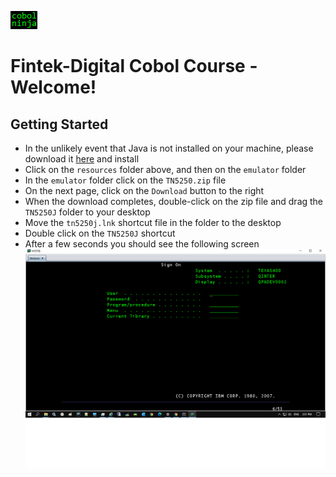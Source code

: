 ![alt text](https://github.com/dovk/fintek-cobol/blob/master/resources/images/cobolninja.png)

# Fintek-Digital Cobol Course - Welcome!

## Getting Started
- In the unlikely event that Java is not installed on your machine, please download it [here](https://www.java.com/en/download/) and install
- Click on the `resources` folder above, and then on the `emulator` folder 
- In the `emulator` folder click on the `TN5250.zip` file
- On the next page, click on the `Download` button to the right 
- When the download completes, double-click on the zip file and drag the `TN5250J` folder to your desktop
- Move the `tn5250j.lnk` shortcut file in the folder to the desktop 
- Double click on the `TN5250J` shortcut
- After a few seconds you should see the following screen
![alt text](https://github.com/dovk/fintek-cobol/blob/master/resources/images/as400-signon.png)

